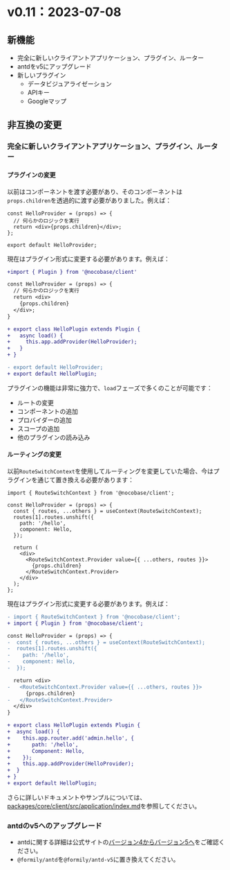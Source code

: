 # v0.11：2023-07-08

## 新機能

- 完全に新しいクライアントアプリケーション、プラグイン、ルーター
- antdをv5にアップグレード
- 新しいプラグイン
  - データビジュアライゼーション
  - APIキー
  - Googleマップ

## 非互換の変更

### 完全に新しいクライアントアプリケーション、プラグイン、ルーター

#### プラグインの変更

以前はコンポーネントを渡す必要があり、そのコンポーネントは`props.children`を透過的に渡す必要がありました。例えば：

```tsx | pure
const HelloProvider = (props) => {
  // 何らかのロジックを実行
  return <div>{props.children}</div>;
};

export default HelloProvider;
```

現在はプラグイン形式に変更する必要があります。例えば：

```diff | pure
+import { Plugin } from '@nocobase/client'

const HelloProvider = (props) => {
  // 何らかのロジックを実行
  return <div>
    {props.children}
  </div>;
}

+ export class HelloPlugin extends Plugin {
+   async load() {
+     this.app.addProvider(HelloProvider);
+   }
+ }

- export default HelloProvider;
+ export default HelloPlugin;
```

プラグインの機能は非常に強力で、`load`フェーズで多くのことが可能です：

- ルートの変更
- コンポーネントの追加
- プロバイダーの追加
- スコープの追加
- 他のプラグインの読み込み

#### ルーティングの変更

以前`RouteSwitchContext`を使用してルーティングを変更していた場合、今はプラグインを通じて置き換える必要があります：

```tsx | pure
import { RouteSwitchContext } from '@nocobase/client';

const HelloProvider = (props) => {
  const { routes, ...others } = useContext(RouteSwitchContext);
  routes[1].routes.unshift({
    path: '/hello',
    component: Hello,
  });

  return (
    <div>
      <RouteSwitchContext.Provider value={{ ...others, routes }}>
        {props.children}
      </RouteSwitchContext.Provider>
    </div>
  );
};
```

現在はプラグイン形式に変更する必要があります。例えば：

```diff | pure
- import { RouteSwitchContext } from '@nocobase/client';
+ import { Plugin } from '@nocobase/client';

const HelloProvider = (props) => {
-  const { routes, ...others } = useContext(RouteSwitchContext);
-  routes[1].routes.unshift({
-    path: '/hello',
-    component: Hello,
-  });

  return <div>
-   <RouteSwitchContext.Provider value={{ ...others, routes }}>
      {props.children}
-   </RouteSwitchContext.Provider>
  </div>
}

+ export class HelloPlugin extends Plugin {
+  async load() {
+    this.app.router.add('admin.hello', {
+       path: '/hello',
+       Component: Hello,
+    });
+    this.app.addProvider(HelloProvider);
+  }
+ }
+ export default HelloPlugin;
```

さらに詳しいドキュメントやサンプルについては、[packages/core/client/src/application/index.md](https://github.com/nocobase/nocobase/blob/main/packages/core/client/src/application/index.md)を参照してください。

### antdのv5へのアップグレード

- antdに関する詳細は公式サイトの[バージョン4からバージョン5へ](https://ant.design/docs/react/migration-v5-cn)をご確認ください。
- `@formily/antd`を`@formily/antd-v5`に置き換えてください。

